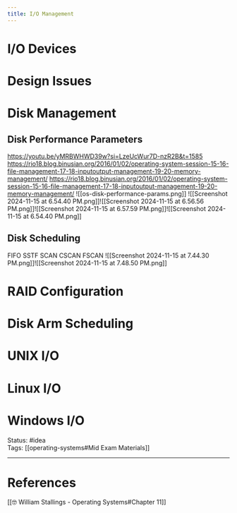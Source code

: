 ```yaml
---
title: I/O Management
---
```

 # I/O Devices
# Design Issues
# Disk Management
## Disk Performance Parameters
https://youtu.be/yMRBWHWD39w?si=LzeUcWur7D-nzR2B&t=1585 
https://rio18.blog.binusian.org/2016/01/02/operating-system-session-15-16-file-management-17-18-inputoutput-management-19-20-memory-management/
https://rio18.blog.binusian.org/2016/01/02/operating-system-session-15-16-file-management-17-18-inputoutput-management-19-20-memory-management/
![[os-disk-performance-params.png]]
![[Screenshot 2024-11-15 at 6.54.40 PM.png]]![[Screenshot 2024-11-15 at 6.56.56 PM.png]]![[Screenshot 2024-11-15 at 6.57.59 PM.png]]![[Screenshot 2024-11-15 at 6.54.40 PM.png]]
## Disk Scheduling
FIFO
SSTF
SCAN
CSCAN
FSCAN
![[Screenshot 2024-11-15 at 7.44.30 PM.png]]![[Screenshot 2024-11-15 at 7.48.50 PM.png]]
# RAID Configuration

# Disk Arm Scheduling

# UNIX I/O

# Linux I/O

# Windows I/O


Status: #idea  
Tags: [[operating-systems#Mid Exam Materials]]

---
# References
[[🤓 William Stallings - Operating Systems#Chapter 11]]